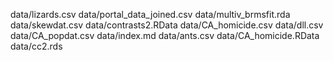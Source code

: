 data/lizards.csv
data/portal_data_joined.csv
data/multiv_brmsfit.rda
data/skewdat.csv
data/contrasts2.RData
data/CA_homicide.csv
data/dll.csv
data/CA_popdat.csv
data/index.md
data/ants.csv
data/CA_homicide.RData
data/cc2.rds
